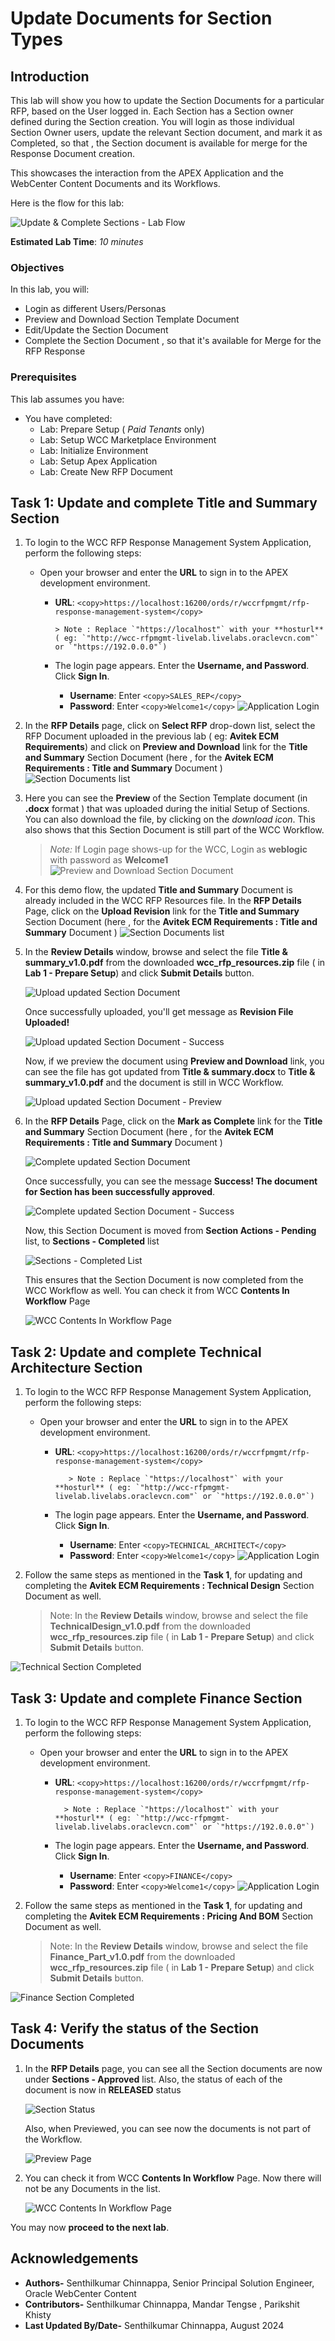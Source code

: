# Update Documents for Section Types

## Introduction

This lab will show you how to update the Section Documents for a particular RFP, based on the User logged in. Each Section has a Section owner defined during the Section creation. You will login as those individual Section Owner users, update the relevant Section document, and mark it as Completed, so that , the Section document is available for merge for the Response Document creation.

This showcases the interaction from the APEX Application and the WebCenter Content Documents and its Workflows.

Here is the flow for this lab:

  ![Update & Complete Sections - Lab Flow](./images/update_sections_flow.png "Update & Complete Sections - Lab Flow")

**Estimated Lab Time**: *10 minutes*

### Objectives

In this lab, you will:

* Login as different Users/Personas
* Preview and Download Section Template Document
* Edit/Update the Section Document
* Complete the Section Document , so that it's available for Merge for the RFP Response

### Prerequisites

This lab assumes you have:

* You have completed:
  * Lab: Prepare Setup ( *Paid Tenants* only)
  * Lab: Setup WCC Marketplace Environment
  * Lab: Initialize Environment
  * Lab: Setup Apex Application
  * Lab: Create New RFP Document

## Task 1: Update and complete Title and Summary Section

1. To login to the WCC RFP Response Management System Application, perform the following steps:
    * Open your browser and enter the **URL** to sign in to the APEX development environment.
         * **URL**:
                     ```
                     <copy>https://localhost:16200/ords/r/wccrfpmgmt/rfp-response-management-system</copy>
                     ```

               > Note : Replace `"https://localhost"` with your **hosturl** ( eg: `"http://wcc-rfpmgmt-livelab.livelabs.oraclevcn.com"` or `"https://192.0.0.0"`)

         * The login page appears. Enter the **Username, and Password**. Click **Sign In**.
            * **Username**: Enter
                     ```
                     <copy>SALES_REP</copy>
                     ```
            * **Password**: Enter
                     ```
                     <copy>Welcome1</copy>
                     ```
  ![Application Login](images/update_sections_task1_step1.png "Login to APEX Application")

2. In the **RFP Details** page, click on **Select RFP** drop-down list, select the RFP Document uploaded in the previous lab ( eg: **Avitek ECM Requirements**) and click on **Preview and Download** link for the **Title and Summary** Section Document (here , for the **Avitek ECM Requirements : Title and Summary** Document )
![Section Documents list](images/update_sections_task1_step2.png "Section Documents list")

3. Here you can see the **Preview** of the Section Template document (in **.docx** format ) that was uploaded during the initial Setup of Sections. You can also download the file, by clicking on the *download icon*. This also shows that this Section Document is still part of the WCC Workflow.
   > *Note:* If Login page shows-up for the WCC, Login as **weblogic** with password as **Welcome1**
![Preview and Download Section Document](images/update_sections_task1_step3.png "Preview and Download section document")

4. For this demo flow, the updated **Title and Summary** Document is already included in the WCC RFP Resources file. In the **RFP Details** Page, click on the  **Upload Revision** link for the  **Title and Summary** Section Document (here , for the **Avitek ECM Requirements : Title and Summary** Document )
![Section Documents list](images/update_sections_task1_step4.png "Section Documents list")

5. In the **Review Details** window, browse and select the file **Title & summary_v1.0.pdf** from the downloaded **wcc\_rfp\_resources.zip** file ( in **Lab 1 - Prepare Setup**) and click **Submit Details** button.

   ![Upload updated Section Document](images/update_sections_task1_step5.png "Upload updated Section Document")

   Once successfully uploaded, you'll get message as **Revision File Uploaded!**

   ![Upload updated Section Document - Success](images/update_sections_task1_step5_1.png "Upload updated Section Document - Success")

   Now, if we preview the document using **Preview and Download** link, you can see the file has got updated from **Title & summary.docx** to **Title & summary_v1.0.pdf** and the document is still in WCC Workflow.

   ![Upload updated Section Document - Preview](images/update_sections_task1_step5_2.png "Upload updated Section Document - Preview")

6. In the **RFP Details** Page, click on the  **Mark as Complete** link for the  **Title and Summary** Section Document (here , for the **Avitek ECM Requirements : Title and Summary** Document )

   ![Complete updated Section Document](images/update_sections_task1_step6_1.png "Complete updated Section Document")

   Once successfully, you can see the message **Success! The document for Section has been successfully approved**.

   ![Complete updated Section Document - Success ](images/update_sections_task1_step6_2.png "Complete updated Section Document - Success ")

   Now, this Section Document is moved from **Section Actions - Pending** list, to **Sections - Completed** list

   ![Sections - Completed List ](images/update_sections_task1_step6_3.png "Sections - Completed List ")

   This ensures that the Section Document is now completed from the WCC Workflow as well. You can check it from WCC **Contents In Workflow** Page

      ![WCC Contents In Workflow Page ](images/update_sections_task1_step6_4.png "WCC Contents In Workflow Page")

## Task 2: Update and complete Technical Architecture Section

1. To login to the WCC RFP Response Management System Application, perform the following steps:
    * Open your browser and enter the **URL** to sign in to the APEX development environment.
      * **URL**:
                  ```
                  <copy>https://localhost:16200/ords/r/wccrfpmgmt/rfp-response-management-system</copy>
                  ```

               > Note : Replace `"https://localhost"` with your **hosturl** ( eg: `"http://wcc-rfpmgmt-livelab.livelabs.oraclevcn.com"` or `"https://192.0.0.0"`)

      * The login page appears. Enter the **Username, and Password**. Click **Sign In**.
         * **Username**: Enter
                  ```
                  <copy>TECHNICAL_ARCHITECT</copy>
                  ```
         * **Password**: Enter
                  ```
                  <copy>Welcome1</copy>
                  ```
  ![Application Login](images/update_sections_task2_step1.png "Login to APEX Application")

2. Follow the same steps as mentioned in the **Task 1**, for updating and completing the **Avitek ECM Requirements : Technical Design** Section Document as well.

   > Note: In the **Review Details** window, browse and select the file **TechnicalDesign_v1.0.pdf** from the downloaded **wcc\_rfp\_resources.zip** file ( in **Lab 1 - Prepare Setup**) and click **Submit Details** button.

  ![Technical Section Completed](images/update_sections_task2_step2.png "Technical Section Completed")

## Task 3: Update and complete Finance Section

1. To login to the WCC RFP Response Management System Application, perform the following steps:
    * Open your browser and enter the **URL** to sign in to the APEX development environment.
      * **URL**:
               ```
               <copy>https://localhost:16200/ords/r/wccrfpmgmt/rfp-response-management-system</copy>
               ```

              > Note : Replace `"https://localhost"` with your **hosturl** ( eg: `"http://wcc-rfpmgmt-livelab.livelabs.oraclevcn.com"` or `"https://192.0.0.0"`)

      * The login page appears. Enter the **Username, and Password**. Click **Sign In**.
         * **Username**: Enter
                  ```
                  <copy>FINANCE</copy>
                  ```
         * **Password**: Enter
                  ```
                  <copy>Welcome1</copy>
                  ```
  ![Application Login](images/update_sections_task3_step1.png "Login to APEX Application")

2. Follow the same steps as mentioned in the **Task 1**, for updating and completing the **Avitek ECM Requirements : Pricing And BOM** Section Document as well.

   > Note: In the **Review Details** window, browse and select the file **Finance_Part_v1.0.pdf** from the downloaded **wcc\_rfp\_resources.zip** file ( in **Lab 1 - Prepare Setup**) and click **Submit Details** button.

  ![Finance Section Completed](images/update_sections_task3_step2.png "Finance Section Completed")

## Task 4: Verify the status of the Section Documents

1. In the **RFP Details** page, you can see all the Section documents are now under **Sections - Approved** list. Also, the status of each of the document is now in **RELEASED** status

   ![Section Status ](images/update_sections_task4_step1.png "Section Status")

   Also, when Previewed, you can see now the documents is not part of the Workflow.

      ![Preview Page ](images/update_sections_task4_step2.png "Preview Page")

2. You can check it from WCC **Contents In Workflow** Page. Now there will not be any Documents in the list.

      ![WCC Contents In Workflow Page ](images/update_sections_task4_step3.png "WCC Contents In Workflow Page")

You may now **proceed to the next lab**.

## Acknowledgements

* **Authors-** Senthilkumar Chinnappa, Senior Principal Solution Engineer, Oracle WebCenter Content
* **Contributors-** Senthilkumar Chinnappa, Mandar Tengse , Parikshit Khisty
* **Last Updated By/Date-** Senthilkumar Chinnappa, August 2024

